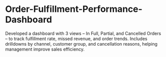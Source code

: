 # Order-Fulfillment-Performance-Dashboard
Developed a dashboard with 3 views – In Full, Partial, and Cancelled Orders – to track fulfillment rate, missed revenue, and order trends. Includes drilldowns by channel, customer group, and cancellation reasons, helping management improve sales efficiency.

